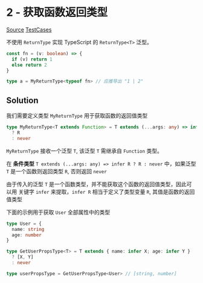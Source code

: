 # 2 - 获取函数返回类型

[Source](https://github.com/lybenson/ts-checker/blob/master/src/2-medium-return-type/template.ts) [TestCases]((https://github.com/lybenson/ts-checker/blob/master/src/2-medium-return-type/test-cases.ts))

不使用 `ReturnType` 实现 TypeScript 的 `ReturnType<T>` 泛型。

```ts
const fn = (v: boolean) => {
  if (v) return 1
  else return 2
}

type a = MyReturnType<typeof fn> // 应推导出 "1 | 2"
```

## Solution

我们需要定义类型 `MyReturnType` 用于获取函数的返回值类型

```ts
type MyReturnType<T extends Function> = T extends (...args: any) => infer R
  ? R
  : never
```

`MyReturnType` 接收一个泛型 `T`, 该泛型 `T` 需继承自 `Function` 类型。

在 **条件类型** `T extends (...args: any) => infer R ? R : never` 中，如果泛型 `T` 是一个函数则返回类型 `R`, 否则返回 `never`

由于传入的泛型 `T` 是一个函数类型，并不能获取这个函数的返回值类型，因此可以用 关键字 `infer` 来提取，`infer R` 相当于定义了类型变量 `R`, 其值是函数的返回值类型

下面的示例用于获取 `User` 全部属性中的类型

```ts
type User = {
  name: string
  age: number
}

type GetUserPropsType<T> = T extends { name: infer X; age: infer Y }
  ? [X, Y]
  : never

type userPropsType = GetUserPropsType<User> // [string, number]
```
